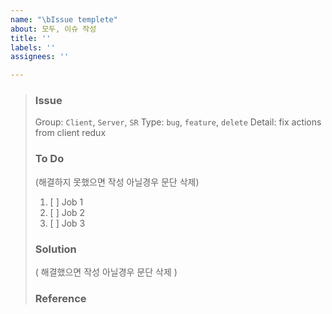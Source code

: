 ```yaml
---
name: "\bIssue templete"
about: 모두, 이슈 작성
title: ''
labels: ''
assignees: ''

---
```


> ### Issue
> Group: `Client`, `Server`, `SR`
> Type: `bug`, `feature`, `delete`
> Detail: fix actions from client redux
>
> ### To Do 
> (해결하지 못했으면 작성 아닐경우 문단 삭제)
> 1. [ ] Job 1
> 2. [ ] Job 2
> 3. [ ] Job 3
> ### Solution
> ( 해결했으면 작성  아닐경우 문단 삭제 )
> 
> ### Reference
